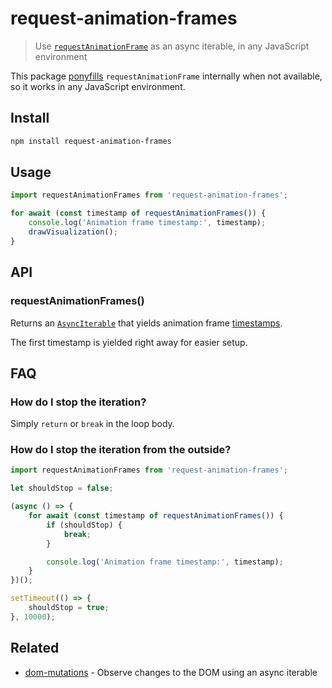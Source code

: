 # request-animation-frames

> Use [`requestAnimationFrame`](https://developer.mozilla.org/en-US/docs/Web/API/window/requestAnimationFrame) as an async iterable, in any JavaScript environment

This package [ponyfills](https://ponyfill.com) `requestAnimationFrame` internally when not available, so it works in any JavaScript environment.

## Install

```sh
npm install request-animation-frames
```

## Usage

```js
import requestAnimationFrames from 'request-animation-frames';

for await (const timestamp of requestAnimationFrames()) {
	console.log('Animation frame timestamp:', timestamp);
	drawVisualization();
}
```

## API

### requestAnimationFrames()

Returns an [`AsyncIterable`](https://developer.mozilla.org/en-US/docs/Web/JavaScript/Reference/Iteration_protocols#the_async_iterator_and_async_iterable_protocols) that yields animation frame [timestamps](https://developer.mozilla.org/en-US/docs/Web/API/DOMHighResTimeStamp).

The first timestamp is yielded right away for easier setup.

## FAQ

### How do I stop the iteration?

Simply `return` or `break` in the loop body.

### How do I stop the iteration from the outside?

```js
import requestAnimationFrames from 'request-animation-frames';

let shouldStop = false;

(async () => {
	for await (const timestamp of requestAnimationFrames()) {
		if (shouldStop) {
			break;
		}

		console.log('Animation frame timestamp:', timestamp);
	}
})();

setTimeout(() => {
	shouldStop = true;
}, 10000);
```

## Related

- [dom-mutations](https://github.com/sindresorhus/dom-mutations) - Observe changes to the DOM using an async iterable

